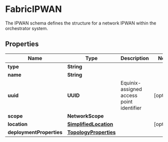 

# FabricIPWAN

The IPWAN schema defines the structure for a network IPWAN within the orchestrator system.

## Properties

| Name | Type | Description | Notes |
|------------ | ------------- | ------------- | -------------|
|**type** | **String** |  |  |
|**name** | **String** |  |  |
|**uuid** | **UUID** | Equinix-assigned access point identifier |  [optional] |
|**scope** | **NetworkScope** |  |  |
|**location** | [**SimplifiedLocation**](SimplifiedLocation.md) |  |  [optional] |
|**deploymentProperties** | [**TopologyProperties**](TopologyProperties.md) |  |  |



